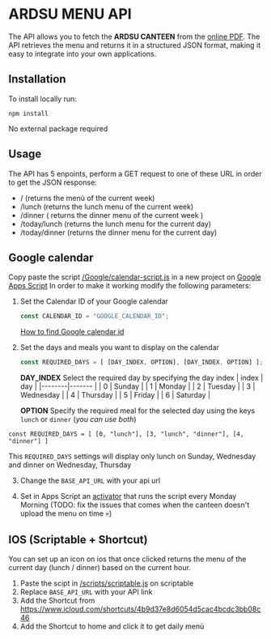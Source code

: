# ARDSU MENU API
The API allows you to fetch the ****ARDSU CANTEEN**** from the [online PDF](https://www.dsu.toscana.it/i-menu). 
The API retrieves the menu and returns it in a structured JSON format, making it easy to integrate into your own applications.

## Installation
To install locally run:
```console
npm install
```
No external package required

## Usage
The API has 5 enpoints, perform a GET request to one of these URL in order to get the JSON response:
- / (returns the menù  of the current week)
- /lunch (returns the lunch menu of the current week)
- /dinner ( returns the dinner menu of the current week )
- /today/lunch (returns the lunch menu for the current day)
- /today/dinner (returns the dinner menu for the current day)

## Google calendar
Copy paste the script [/Google/calendar-script.js](/scripts/googleCalendar.js) in a new project on [Google Apps Script](https://script.google.com)
In order to make it working modify the following parameters:
1. Set the Calendar ID of your Google calendar
   ```javascript
   const CALENDAR_ID = "GOOGLE_CALENDAR_ID";
   ```
   [How to find Google calendar id](https://xfanatical.com/blog/how-to-find-your-google-calendar-id/)

2. Set the days and meals you want to display on the calendar
   ```javascript
   const REQUIRED_DAYS = [ [DAY_INDEX, OPTION], [DAY_INDEX, OPTION] ];
   ```
   **DAY_INDEX**
   Select the required day by specifying the day index
   | index | day |
   |--------|------- |
   | 0     | Sunday |
   | 1     | Monday |
   | 2     | Tuesday |
   | 3     | Wednesday |
   | 4     | Thursday |
   | 5     | Friday |
   | 6     | Saturday |
   
   **OPTION**
   Specify the required meal for the selected day using the keys `lunch` or `dinner` (*you can use both*)
   
```const REQUIRED_DAYS = [ [0, "lunch"], [3, "lunch", "dinner"], [4, "dinner"] ]```

This `REQUIRED_DAYS` settings will display only lunch on Sunday, Wednesday and dinner on Wednesday, Thursday 

3. Change the `BASE_API_URL` with your api url

4. Set in Apps Script an [activator](https://developers.google.com/apps-script/guides/triggers/installable?hl=it#time-driven_triggers) that runs the script every Monday Morning (TODO: fix the issues that comes when the canteen doesn't upload the menu on time :skull:)

## IOS (Scriptable + Shortcut)
You can set up an icon on ios that once clicked returns the menu of the current day (lunch / dinner) based on the current hour.

1. Paste the scipt in [/scripts/scriptable.js](/scirpts/scriptable.js) on scriptable
2. Replace `BASE_API_URL` with your API link
3. Add the Shortcut from https://www.icloud.com/shortcuts/4b9d37e8d6054d5cac4bcdc3bb08c46
4. Add the Shortcut to home and click it to get daily menù
